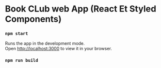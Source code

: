 # Book CLub web App (React Et Styled Components)

### `npm start`

Runs the app in the development mode.\
Open [http://localhost:3000](http://localhost:3000) to view it in your browser.

### `npm run build`
